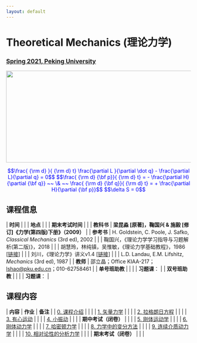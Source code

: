 ```yaml
---
layout: default
---
```


<style>
table {
  font-family: arial, sans-serif;
  border-collapse: collapse;
  width: 100%;
}

td, th {
  border: 1px solid #dddddd;
  text-align: left;
  padding: 8px;
}

tr:nth-child(odd) {
  background-color: #dddddd;
}
</style>

# <b>Theoretical Mechanics (理论力学)</b>

### <u>Spring 2021, Peking University</u>

<div style="display: flex; justify-content: center;">
<img src="http://friendshao.github.io/teaching/thmech19/thmech.png" width="550" height="250">
</div>


<p align="center">
<font color="blue">
$$\frac{ {\rm d} }{ {\rm d} t} \frac{\partial L }{\partial \dot q} - \frac{\partial L}{\partial q}  = 0$$
$$\frac{ {\rm d} {\bf p}}{ {\rm d} t} = - \frac{\partial H}{\partial {\bf q}} ~~ \& ~~ \frac{ {\rm d} {\bf q}}{ {\rm d} t} = + \frac{\partial H}{\partial {\bf p}}$$
$$\delta S = 0$$
</font>
</p>


## 课程信息

| **时间** |  |
| **地点** | |
| **期末考试时间** |  |
| **教科书** | **梁昆淼 [原著]，鞠国兴 & 施毅 [修订]《力学(第四版)下册》（2009）** |
| **参考书** | H. Goldstein, C. Poole, J. Safko, *Classical Mechanics* (3rd ed), 2002 |
| | 鞠国兴，《理论力学学习指导与习题解析(第二版)》，2018 |
| | 胡慧玲，林纯镇，吴惟敏，《理论力学基础教程》，1986 [[链接](http://www.phy.pku.edu.cn/~frxu/file/teaching/lilunlixue.pdf)] |
| | 刘川，《理论力学》讲义v1.4 [[链接](ftp://pts.phy.pku.edu.cn/liuchuan/mech_v1.4.pdf)] |
| | L.D. Landau, E.M. Lifshitz, *Mechanics* (3rd ed), 1987 |
| **教师** | 邵立晶；Office KIAA-217；lshao@pku.edu.cn；010-62758461 | 
| **单号班助教** |  |
| | **习题课**： |
| **双号班助教** | |
| | **习题课**： |

<p></p>

## 课程内容

| **内容** | **作业** | **备注** |
| [0. 课程介绍](https://disk.pku.edu.cn:443/link/0EDD2B48102BA4B0F4887A961DA7846D) | | |
| [1. 矢量力学](https://disk.pku.edu.cn:443/link/0EDD2B48102BA4B0F4887A961DA7846D) | | |
| [2. 拉格朗日方程](https://disk.pku.edu.cn:443/link/0EDD2B48102BA4B0F4887A961DA7846D) | | |
| [3. 有心运动](https://disk.pku.edu.cn:443/link/0EDD2B48102BA4B0F4887A961DA7846D) | | |
| [4. 小振动](https://disk.pku.edu.cn:443/link/0EDD2B48102BA4B0F4887A961DA7846D) | | |
| **期中考试（闭卷）** |  |  |
| [5. 刚体运动学](https://disk.pku.edu.cn:443/link/0EDD2B48102BA4B0F4887A961DA7846D) | | |
| [6. 刚体动力学](https://disk.pku.edu.cn:443/link/0EDD2B48102BA4B0F4887A961DA7846D) | | |
| [7. 哈密顿力学](https://disk.pku.edu.cn:443/link/0EDD2B48102BA4B0F4887A961DA7846D) | | |
| [8. 力学中的变分方法](https://disk.pku.edu.cn:443/link/0EDD2B48102BA4B0F4887A961DA7846D) | | |
| [9. 连续介质动力学](https://disk.pku.edu.cn:443/link/0EDD2B48102BA4B0F4887A961DA7846D) | | |
| [10. 相对论性的分析力学](https://disk.pku.edu.cn:443/link/0EDD2B48102BA4B0F4887A961DA7846D) | | |
| **期末考试（闭卷）** | | |


<script type="text/x-mathjax-config">
  MathJax.Hub.Config({
    tex2jax: {
      inlineMath: [ ['$','$'] ],
      processEscapes: true
    }
  });
</script>
<script type="text/javascript" src="https://cdn.mathjax.org/mathjax/latest/MathJax.js?config=TeX-AMS-MML_HTMLorMML">
</script>

